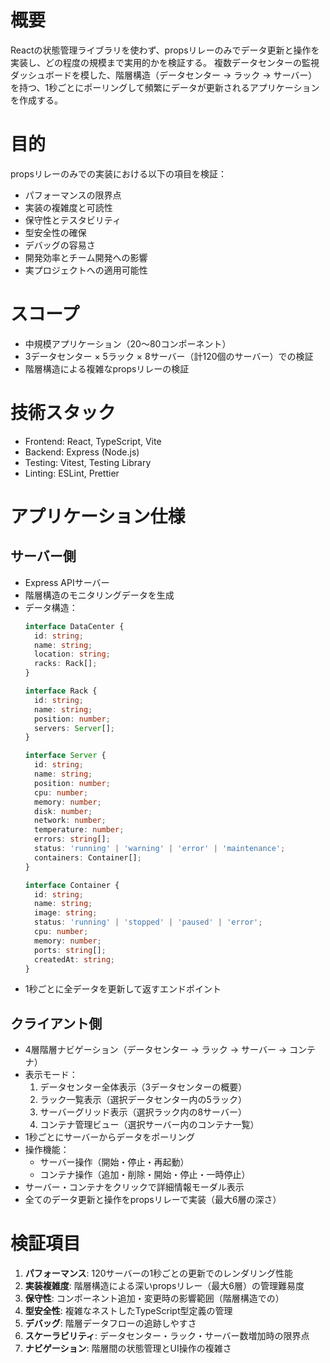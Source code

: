 # 概要
Reactの状態管理ライブラリを使わず、propsリレーのみでデータ更新と操作を実装し、どの程度の規模まで実用的かを検証する。
複数データセンターの監視ダッシュボードを模した、階層構造（データセンター → ラック → サーバー）を持つ、1秒ごとにポーリングして頻繁にデータが更新されるアプリケーションを作成する。

# 目的
propsリレーのみでの実装における以下の項目を検証：
- パフォーマンスの限界点
- 実装の複雑度と可読性
- 保守性とテスタビリティ
- 型安全性の確保
- デバッグの容易さ
- 開発効率とチーム開発への影響
- 実プロジェクトへの適用可能性

# スコープ
- 中規模アプリケーション（20〜80コンポーネント）
- 3データセンター × 5ラック × 8サーバー（計120個のサーバー）での検証
- 階層構造による複雑なpropsリレーの検証

# 技術スタック
- Frontend: React, TypeScript, Vite
- Backend: Express (Node.js)
- Testing: Vitest, Testing Library
- Linting: ESLint, Prettier

# アプリケーション仕様

## サーバー側
- Express APIサーバー
- 階層構造のモニタリングデータを生成
- データ構造：
  ```typescript
  interface DataCenter {
    id: string;
    name: string;
    location: string;
    racks: Rack[];
  }

  interface Rack {
    id: string;
    name: string;
    position: number;
    servers: Server[];
  }

  interface Server {
    id: string;
    name: string;
    position: number;
    cpu: number;
    memory: number;
    disk: number;
    network: number;
    temperature: number;
    errors: string[];
    status: 'running' | 'warning' | 'error' | 'maintenance';
    containers: Container[];
  }

  interface Container {
    id: string;
    name: string;
    image: string;
    status: 'running' | 'stopped' | 'paused' | 'error';
    cpu: number;
    memory: number;
    ports: string[];
    createdAt: string;
  }
  ```
- 1秒ごとに全データを更新して返すエンドポイント

## クライアント側
- 4層階層ナビゲーション（データセンター → ラック → サーバー → コンテナ）
- 表示モード：
  1. データセンター全体表示（3データセンターの概要）
  2. ラック一覧表示（選択データセンター内の5ラック）
  3. サーバーグリッド表示（選択ラック内の8サーバー）
  4. コンテナ管理ビュー（選択サーバー内のコンテナ一覧）
- 1秒ごとにサーバーからデータをポーリング
- 操作機能：
  - サーバー操作（開始・停止・再起動）
  - コンテナ操作（追加・削除・開始・停止・一時停止）
- サーバー・コンテナをクリックで詳細情報モーダル表示
- 全てのデータ更新と操作をpropsリレーで実装（最大6層の深さ）

# 検証項目
1. **パフォーマンス**: 120サーバーの1秒ごとの更新でのレンダリング性能
2. **実装複雑度**: 階層構造による深いpropsリレー（最大6層）の管理難易度
3. **保守性**: コンポーネント追加・変更時の影響範囲（階層構造での）
4. **型安全性**: 複雑なネストしたTypeScript型定義の管理
5. **デバッグ**: 階層データフローの追跡しやすさ
6. **スケーラビリティ**: データセンター・ラック・サーバー数増加時の限界点
7. **ナビゲーション**: 階層間の状態管理とUI操作の複雑さ